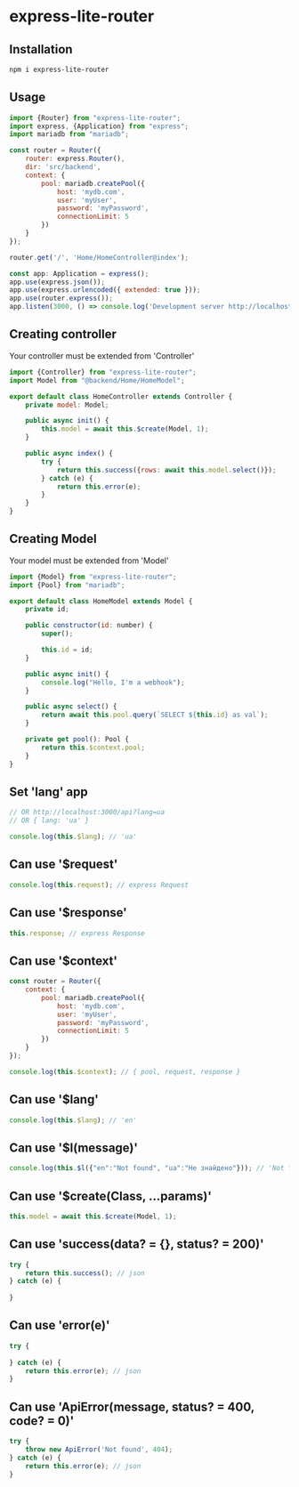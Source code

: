 # express-lite-router

## Installation
```bash
npm i express-lite-router
```
## Usage

```js
import {Router} from "express-lite-router";
import express, {Application} from "express";
import mariadb from "mariadb";

const router = Router({
    router: express.Router(),
    dir: 'src/backend',
    context: {
        pool: mariadb.createPool({
            host: 'mydb.com',
            user: 'myUser',
            password: 'myPassword',
            connectionLimit: 5
        })
    }
});

router.get('/', 'Home/HomeController@index');

const app: Application = express();
app.use(express.json());
app.use(express.urlencoded({ extended: true }));
app.use(router.express());
app.listen(3000, () => console.log('Development server http://localhost:3000 started'));
```

## Creating controller
Your controller must be extended from 'Controller'

```js
import {Controller} from "express-lite-router";
import Model from "@backend/Home/HomeModel";

export default class HomeController extends Controller {
    private model: Model;

    public async init() {
        this.model = await this.$create(Model, 1);
    }

    public async index() {
        try {
            return this.success({rows: await this.model.select()});
        } catch (e) {
            return this.error(e);
        }
    }
}
```
## Creating Model
Your model must be extended from 'Model'

```js
import {Model} from "express-lite-router";
import {Pool} from "mariadb";

export default class HomeModel extends Model {
    private id;

    public constructor(id: number) {
        super();

        this.id = id;
    }

    public async init() {
        console.log("Hello, I'm a webhook");
    }

    public async select() {
        return await this.pool.query(`SELECT ${this.id} as val`);
    }

    private get pool(): Pool {
        return this.$context.pool;
    }
}
```

## Set 'lang' app
```js
// OR http://localhost:3000/api?lang=ua
// OR { lang: 'ua' }

console.log(this.$lang); // 'ua'
```

## Can use '$request'

```js
console.log(this.request); // express Request
```

## Can use '$response'

```js
this.response; // express Response
```

## Can use '$context'

```js
const router = Router({
    context: {
        pool: mariadb.createPool({
            host: 'mydb.com',
            user: 'myUser',
            password: 'myPassword',
            connectionLimit: 5
        })
    }
});

console.log(this.$context); // { pool, request, response }
```

## Can use '$lang'

```js
console.log(this.$lang); // 'en'
```

## Can use '$l(message)'

```js
console.log(this.$l({"en":"Not found", "ua":"Не знайдено"})); // 'Not found'
```

## Can use '$create(Class, ...params)'

```js
this.model = await this.$create(Model, 1);
```

## Can use 'success(data? = {}, status? = 200)'

```js
try {
    return this.success(); // json
} catch (e) {
    
}
```

## Can use 'error(e)'

```js
try {
    
} catch (e) {
    return this.error(e); // json
}

```
## Can use 'ApiError(message, status? = 400, code? = 0)'

```js
try {
    throw new ApiError('Not found', 404);
} catch (e) {
    return this.error(e); // json
}
```
